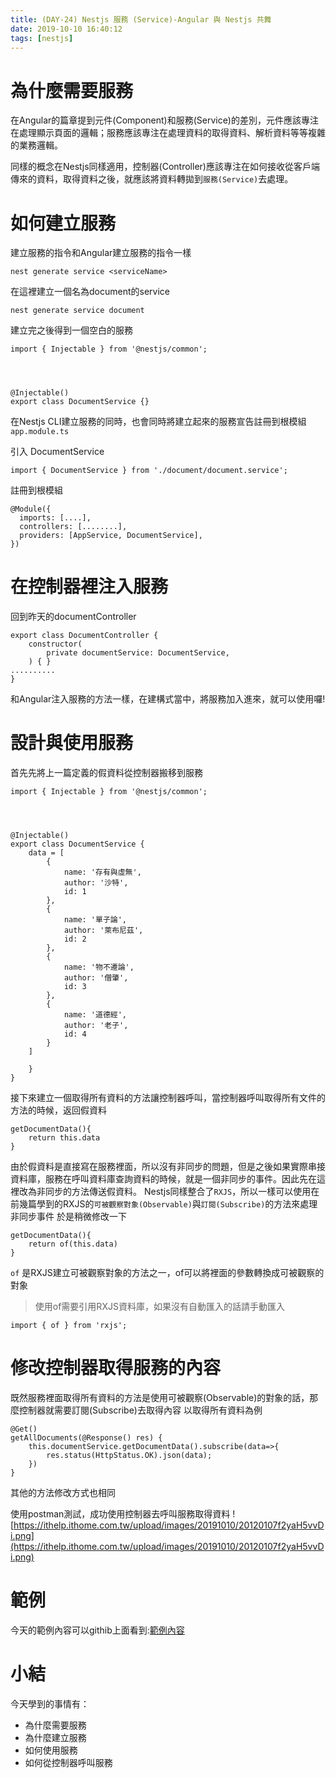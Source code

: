 ```yaml
---
title: (DAY-24) Nestjs 服務 (Service)-Angular 與 Nestjs 共舞
date: 2019-10-10 16:40:12
tags: [nestjs]
---
```

# 為什麼需要服務


在Angular的篇章提到元件(Component)和服務(Service)的差別，元件應該專注在處理顯示頁面的邏輯；服務應該專注在處理資料的取得資料、解析資料等等複雜的業務邏輯。


同樣的概念在Nestjs同樣適用，控制器(Controller)應該專注在如何接收從客戶端傳來的資料，取得資料之後，就應該將資料轉拋到`服務(Service)`去處理。


# 如何建立服務
建立服務的指令和Angular建立服務的指令一樣
```
nest generate service <serviceName>
```

在這裡建立一個名為document的service
```
nest generate service document
```

建立完之後得到一個空白的服務
```
import { Injectable } from '@nestjs/common';




@Injectable()
export class DocumentService {}

```
在Nestjs CLI建立服務的同時，也會同時將建立起來的服務宣告註冊到根模組
`app.module.ts`


引入 DocumentService 
```
import { DocumentService } from './document/document.service';
```

註冊到根模組
```
@Module({
  imports: [....],
  controllers: [........],
  providers: [AppService, DocumentService],
})
```

# 在控制器裡注入服務
回到昨天的documentController
```
export class DocumentController {
    constructor(
        private documentService: DocumentService,
    ) { }
..........
}
```
和Angular注入服務的方法一樣，在建構式當中，將服務加入進來，就可以使用囉!


# 設計與使用服務


首先先將上一篇定義的假資料從控制器搬移到服務
```
import { Injectable } from '@nestjs/common';




@Injectable()
export class DocumentService {
    data = [
        {
            name: '存有與虛無',
            author: '沙特',
            id: 1
        },
        {
            name: '單子論',
            author: '萊布尼茲',
            id: 2
        },
        {
            name: '物不遷論',
            author: '僧肇',
            id: 3
        },
        {
            name: '道德經',
            author: '老子',
            id: 4
        }
    ]
        
    }
}

```




接下來建立一個取得所有資料的方法讓控制器呼叫，當控制器呼叫取得所有文件的方法的時候，返回假資料
```
getDocumentData(){
    return this.data
}
```

由於假資料是直接寫在服務裡面，所以沒有非同步的問題，但是之後如果實際串接資料庫，服務在呼叫資料庫查詢資料的時候，就是一個非同步的事件。因此先在這裡改為非同步的方法傳送假資料。
Nestjs同樣整合了`RXJS`，所以一樣可以使用在前幾篇學到的RXJS的`可被觀察對象(Observable)`與`訂閱(Subscribe)`的方法來處理非同步事件
於是稍微修改一下
```
getDocumentData(){
    return of(this.data)
}
```

`of` 是RXJS建立可被觀察對象的方法之一，of可以將裡面的參數轉換成可被觀察的對象
> 使用of需要引用RXJS資料庫，如果沒有自動匯入的話請手動匯入
```
import { of } from 'rxjs';
```

# 修改控制器取得服務的內容


既然服務裡面取得所有資料的方法是使用可被觀察(Observable)的對象的話，那麼控制器就需要訂閱(Subscribe)去取得內容
以取得所有資料為例
```
@Get()
getAllDocuments(@Response() res) {
    this.documentService.getDocumentData().subscribe(data=>{
        res.status(HttpStatus.OK).json(data);
    })
}
```

其他的方法修改方式也相同


使用postman測試，成功使用控制器去呼叫服務取得資料
![https://ithelp.ithome.com.tw/upload/images/20191010/20120107f2yaH5vvDi.png](https://ithelp.ithome.com.tw/upload/images/20191010/20120107f2yaH5vvDi.png)



# 範例
今天的範例內容可以githib上面看到:[範例內容](https://github.com/tso1158687/hello-nest-iron)


# 小結
今天學到的事情有：
* 為什麼需要服務
* 為什麼建立服務
* 如何使用服務
* 如何從控制器呼叫服務